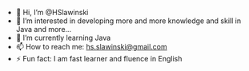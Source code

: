 - 👋 Hi, I’m @HSlawinski
- 👀 I’m interested in developing more and more knowledge and skill in Java and more...
- 🌱 I’m currently learning Java 
- 📫 How to reach me: hs.slawinski@gmail.com
- ⚡ Fun fact: I am fast learner and fluence in English

